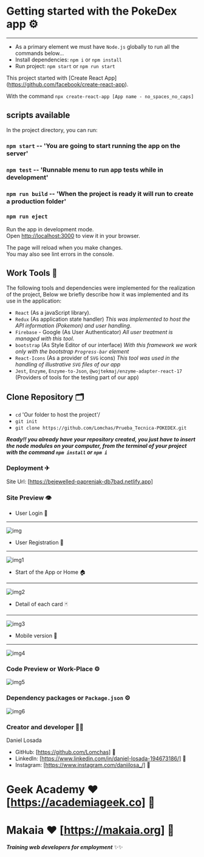 # Getting started with the PokeDex app ⚙
---

- As a primary element we must have `Node.js` globally to run all the commands below...
- Install dependencies: `npm i` or `npm install`
- Run project: `npm start` or `npm run start`

This project started with [Create React App] (https://github.com/facebook/create-react-app).

With the command `npx create-react-app [App name - no_spaces_no_caps]`

## scripts available

In the project directory, you can run:

### `npm start` -- 'You are going to start running the app on the server'
### `npm test` -- 'Runnable menu to run app tests while in development'
### `npm run build` -- 'When the project is ready it will run to create a production folder'
### `npm run eject`

Run the app in development mode.\
Open [http://localhost:3000](http://localhost:3000) to view it in your browser.

The page will reload when you make changes.\
You may also see lint errors in the console.

## Work Tools 🔗

The following tools and dependencies were implemented for the realization of the project,
Below we briefly describe how it was implemented and its use in the application:

- `React` (As a javaScript library).
- `Redux` (As application state handler) *This was implemented to host the API information (Pokemon) and user handling*.
- `Firebase` - Google (As User Authenticator) *All user treatment is managed with this tool*.
- `bootstrap` (As Style Editor of our interface) *With this framework we work only with the bootstrap `Progress-bar` element*
- `React-Icons` (As a provider of `SVG` icons) *This tool was used in the handling of illustrative `SVG` files of our app*
- `Jest`, `Enzyme`, `Enzyme-to-Json`, `@wojtekmaj/enzyme-adapter-react-17` (Providers of tools for the testing part of our app)
 
 ## Clone Repository 🗂
 
 - `cd` 'Our folder to host the project'/
 - `git init`
 - `git clone https://github.com/Lomchas/Prueba_Tecnica-POKEDEX.git`
 
 ***Ready!! you already have your repository created, you just have to insert the node modules on your computer,
 from the terminal of your project with the command `npm install` or `npm i`***

### Deployment ✈

Site Url: [https://bejewelled-paprenjak-db7bad.netlify.app]

### Site Preview 👁


- User Login 🔐
---
![img](https://user-images.githubusercontent.com/89220592/167050118-004c2b38-4e58-40da-99a7-d5d820e17cbc.png)

- User Registration 🔐
---
![img1](https://user-images.githubusercontent.com/89220592/167050190-bc25a633-8b91-4b57-b1e0-ed0dffa41d1a.png)

- Start of the App or Home 🏠
---
![img2](https://user-images.githubusercontent.com/89220592/167050225-f0c7fdb0-5c52-4981-8b61-39c0fdd9d14a.png)

- Detail of each card 🃏
---
![img3](https://user-images.githubusercontent.com/89220592/167050261-e9a2ed53-3491-4b7e-b2ef-c296032f9975.png)

- Mobile version 📱
---
![img4](https://user-images.githubusercontent.com/89220592/167050298-952cc3af-a2dd-4e46-92ff-b9dca3333493.png)


### Code Preview or Work-Place ⚙

![img5](https://user-images.githubusercontent.com/89220592/167050649-e68cf530-7081-4928-983b-f70800099ca7.png)


### Dependency packages or `Package.json` ⚙

![img6](https://user-images.githubusercontent.com/89220592/167050872-4204ea52-1593-4c62-bff5-09b11c71ec4c.png)


### Creator and developer 👨‍🚀
Daniel Losada
- GitHub: [https://github.com/Lomchas] 📍
- LinkedIn: [https://www.linkedin.com/in/daniel-losada-194673186/] 📍
- Instagram: [https://www.instagram.com/daniilosa_/] 📍

# Geek Academy ❤ [https://academiageek.co] 📍
# Makaia ❤ [https://makaia.org] 📍

***Training web developers for employment*** ✨✨
